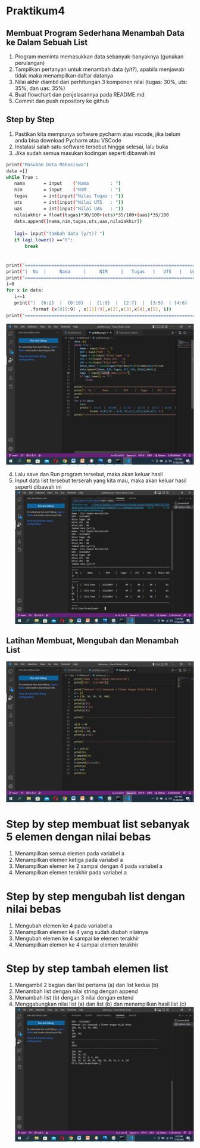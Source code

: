 # Praktikum4
## Membuat Program Sederhana Menambah Data ke Dalam Sebuah List
1. Program meminta memasukkan data sebanyak-banyaknya (gunakan perulangan)
2. Tampilkan pertanyan untuk menambah data (y/t?), apabila menjawab tidak maka menampilkan daftar datanya
3. Nilai akhir diambil dari perhitungan 3 komponen nilai (tugas: 30%, uts: 35%, dan uas: 35%)
4. Buat flowchart dan penjelasannya pada README.md
5. Commit dan push repository ke github
## Step by Step
1. Pastikan kita mempunya software pycharm atau vscode, jika belum anda bisa download Pycharm atau VSCode
2. Instalasi salah satu software tersebut hingga selesai, lalu buka
3. Jika sudah semua masukan kodingan seperti dibawah ini

``` bash
print("Masukan Data Mahasiswa")
data =[]
while True :
   nama       = input    ("Nama        : ")
   nim        = input    ("NIM         : ")
   tugas      = int(input("Nilai Tugas : "))
   uts        = int(input("Nilai UTS   : "))
   uas        = int(input("Nilai UAS   : "))
   nilaiakhir = float(tugas)*30/100+(uts)*35/100+(uas)*35/100
   data.append([nama,nim,tugas,uts,uas,nilaiakhir])

   lagi= input("Tambah data (y/t)? ")
   if lagi.lower() =="t":
       break


print("=====================================================================================")
print("|  No  |     Nama     |     NIM     |   Tugas   |   UTS   |   UAS   |  Nilai Akhir  |")
print("=====================================================================================")
i=0
for x in data:
   i+=1
   print("|  {6:2}  |  {0:10}  |  {1:9}  |  {2:7}  |  {3:5}  | {4:6}  |  {5:11.2f}  |"\
         .format (x[0][:9] , x[1][:9],x[2],x[3],x[4],x[5], i))
print("=====================================================================================")
```
![gambar1](Screenshot/gambar%20(2).png)

4. Lalu save dan Run program tersebut, maka akan keluar hasil
5. Input data list tersebut terserah yang kita mau, maka akan keluar hasil seperti dibawah ini
![gambar2](Screenshot/gambar%20(1).png)

## Latihan Membuat, Mengubah dan Menambah List
![gambar4](Screenshot/gambar%20(4).png)
# Step by step membuat list sebanyak 5 elemen dengan nilai bebas

1. Menampilkan semua elemen pada variabel a
2. Menampilkan elemen ketiga pada variabel a
3. Menampilkan elemen ke 2 sampai dengan 4 pada variabel a
4. Menampilkan elemen terakhir pada variabel a
# Step by step mengubah list dengan nilai bebas

1. Mengubah elemen ke 4 pada variabel a
2. Menampilkan elemen ke 4 yang sudah diubah nilainya
3. Mengubah elemen ke 4 sampai ke elemen terakhir
4. Menampilkan elemen ke 4 sampai elemen terakhir
# Step by step tambah elemen list

1. Mengambil 2 bagian dari list pertama (a) dan list kedua (b)
2. Menambah list dengan nilai string dengan append
3. Menambah list (b) dengan 3 nilai dengan extend
4. Menggabungkan nilai list (a) dan list (b) dan menampilkan hasil list (c)
![gambar3](Screenshot/gambar%20(3).png)